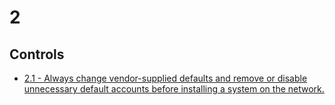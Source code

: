 # 2  

## Controls  

* [2.1 - Always change vendor-supplied defaults and remove or disable unnecessary default accounts before installing a system on the network.](PCI-DSS-MAY-2015-2.1.md)
